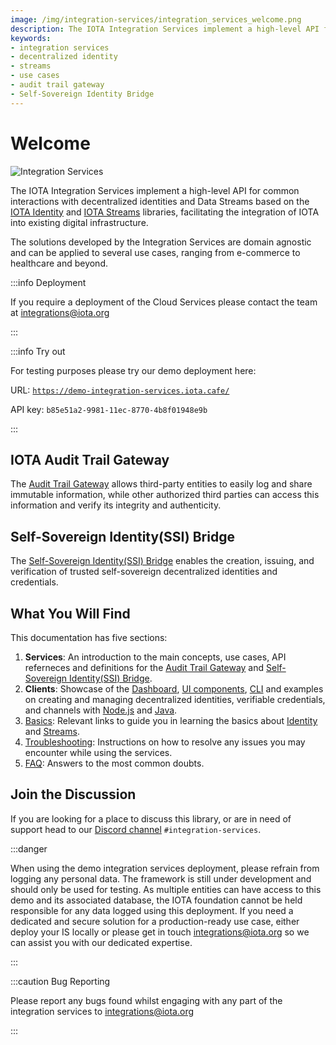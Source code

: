 ```yaml
---
image: /img/integration-services/integration_services_welcome.png
description: The IOTA Integration Services implement a high-level API for common interactions with decentralized identities and Data Streams.
keywords:
- integration services
- decentralized identity
- streams
- use cases
- audit trail gateway
- Self-Sovereign Identity Bridge
---
```

# Welcome

![Integration Services](/img/integration-services/integration_services_welcome.png)

The IOTA Integration Services implement a high-level API for common interactions with decentralized identities and Data
Streams based on the [IOTA Identity](https://wiki.iota.org/identity.rs/introduction)
and [IOTA Streams](https://wiki.iota.org/streams/welcome) libraries, facilitating the integration of IOTA into
existing digital infrastructure.

The solutions developed by the Integration Services are domain agnostic and can be applied to several use cases, ranging
from e-commerce to healthcare and beyond.

:::info Deployment

If you require a deployment of the Cloud Services please contact the team at [integrations@iota.org](mailto:integrations@iota.org)

:::

:::info Try out

For testing purposes please try our demo deployment here: 

URL: [`https://demo-integration-services.iota.cafe/`](https://demo-integration-services.iota.cafe/)

API key: `b85e51a2-9981-11ec-8770-4b8f01948e9b`

:::

## IOTA Audit Trail Gateway

The [Audit Trail Gateway](services/audit-trail-gateway/introduction.md) allows third-party entities to easily log and share immutable information, while other
authorized third parties can access this information and verify its integrity and authenticity.

## Self-Sovereign Identity(SSI) Bridge

The [Self-Sovereign Identity(SSI) Bridge](services/SSI-bridge/introduction.md) enables the creation, issuing, and verification of trusted self-sovereign
decentralized identities and credentials.

## What You Will Find

This documentation has five sections:

1. **Services**: An introduction to the main concepts, use cases, API referneces and definitions for the [Audit Trail Gateway](services/audit-trail-gateway/introduction.md) and [Self-Sovereign Identity(SSI) Bridge](services/SSI-bridge/introduction.md).
2. **Clients**: Showcase of the [Dashboard](services/dashboard/dashboard.md), [UI components](services/dashboard/ui-components.md), [CLI](is-cli/introduction.md) and examples on creating and managing decentralized identities, verifiable credentials, and channels with [Node.js](examples/node/introduction.mdx) and [Java](examples/java/introduction.mdx).
3. [Basics](basics/identity): Relevant links to guide you in learning the basics about [Identity](https://wiki.iota.org/identity.rs/introduction) and [Streams](https://wiki.iota.org/streams/welcome).
4. [Troubleshooting](troubleshooting.md): Instructions on how to resolve any issues you may encounter while using the services.
5. [FAQ](faq): Answers to the most common doubts.

## Join the Discussion

If you are looking for a place to discuss this library, or are in need of support head to
our [Discord channel](https://discord.gg/iota) `#integration-services`.

:::danger

When using the demo integration services deployment, please refrain from logging any personal data. The framework is still under development and should only be used for testing. As multiple entities can have access to this demo and its associated database, the IOTA foundation cannot be held responsible for any data logged using this deployment. If you need a dedicated and secure solution for a production-ready use case, either deploy your IS locally or please get in touch [integrations@iota.org](mailto:integrations@iota.org) so we can assist you with our dedicated expertise.

:::

:::caution Bug Reporting

Please report any bugs found whilst engaging with any part of the integration services to [integrations@iota.org](mailto:integrations@iota.org)

:::

